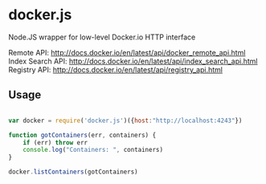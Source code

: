 docker.js
=========

Node.JS wrapper for low-level Docker.io HTTP interface

Remote API: http://docs.docker.io/en/latest/api/docker_remote_api.html
Index Search API: http://docs.docker.io/en/latest/api/index_search_api.html
Registry API: http://docs.docker.io/en/latest/api/registry_api.html


## Usage

```javascript

var docker = require('docker.js')({host:"http://localhost:4243"})

function gotContainers(err, containers) {
    if (err) throw err
    console.log("Containers: ", containers)
}

docker.listContainers(gotContainers)

```

